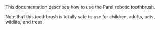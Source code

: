 This documentation describes how to use the Parel robotic toothbrush.

Note that this toothbrush is totally safe to use for children, adults, pets, wildlife, and trees. 

